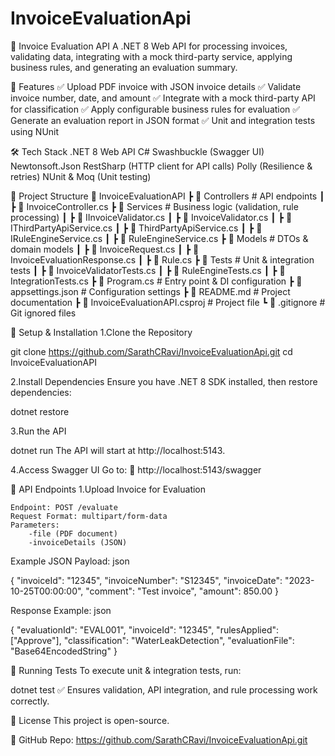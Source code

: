 # InvoiceEvaluationApi
📌 Invoice Evaluation API
A .NET 8 Web API for processing invoices, validating data, integrating with a mock third-party service, applying business rules, and generating an evaluation summary.

🚀 Features
✅ Upload PDF invoice with JSON invoice details
✅ Validate invoice number, date, and amount
✅ Integrate with a mock third-party API for classification
✅ Apply configurable business rules for evaluation
✅ Generate an evaluation report in JSON format
✅ Unit and integration tests using NUnit

🛠️ Tech Stack
.NET 8 Web API
C#
Swashbuckle (Swagger UI)
Newtonsoft.Json
RestSharp (HTTP client for API calls)
Polly (Resilience & retries)
NUnit & Moq (Unit testing)

📂 Project Structure
📂 InvoiceEvaluationAPI
 ┣ 📂 Controllers        # API endpoints
 ┃ ┣ 📜 InvoiceController.cs
 ┣ 📂 Services           # Business logic (validation, rule processing)
 ┃ ┣ 📜 IInvoiceValidator.cs
 ┃ ┣ 📜 InvoiceValidator.cs
 ┃ ┣ 📜 IThirdPartyApiService.cs
 ┃ ┣ 📜 ThirdPartyApiService.cs
 ┃ ┣ 📜 IRuleEngineService.cs
 ┃ ┣ 📜 RuleEngineService.cs
 ┣ 📂 Models             # DTOs & domain models
 ┃ ┣ 📜 InvoiceRequest.cs
 ┃ ┣ 📜 InvoiceEvaluationResponse.cs
 ┃ ┣ 📜 Rule.cs
 ┣ 📂 Tests              # Unit & integration tests
 ┃ ┣ 📜 InvoiceValidatorTests.cs
 ┃ ┣ 📜 RuleEngineTests.cs
 ┃ ┣ 📜 IntegrationTests.cs
 ┣ 📜 Program.cs         # Entry point & DI configuration
 ┣ 📜 appsettings.json   # Configuration settings
 ┣ 📜 README.md          # Project documentation
 ┣ 📜 InvoiceEvaluationAPI.csproj  # Project file
 ┗ 📜 .gitignore         # Git ignored files
	
🔧 Setup & Installation
1️.Clone the Repository

git clone https://github.com/SarathCRavi/InvoiceEvaluationApi.git
cd InvoiceEvaluationAPI

2️.Install Dependencies
Ensure you have .NET 8 SDK installed, then restore dependencies:

dotnet restore

3️.Run the API

dotnet run
The API will start at http://localhost:5143.

4️.Access Swagger UI
Go to:
📌 http://localhost:5143/swagger

📌 API Endpoints
1️.Upload Invoice for Evaluation

	Endpoint: POST /evaluate
	Request Format: multipart/form-data
	Parameters:
		-file (PDF document)
		-invoiceDetails (JSON)
		
Example JSON Payload:
json

{
  "invoiceId": "12345",
  "invoiceNumber": "S12345",
  "invoiceDate": "2023-10-25T00:00:00",
  "comment": "Test invoice",
  "amount": 850.00
}

Response Example:
json

{
  "evaluationId": "EVAL001",
  "invoiceId": "12345",
  "rulesApplied": ["Approve"],
  "classification": "WaterLeakDetection",
  "evaluationFile": "Base64EncodedString"
}

🧪 Running Tests
To execute unit & integration tests, run:

dotnet test
✅ Ensures validation, API integration, and rule processing work correctly.

📜 License
This project is open-source.

📌 GitHub Repo: https://github.com/SarathCRavi/InvoiceEvaluationApi.git
